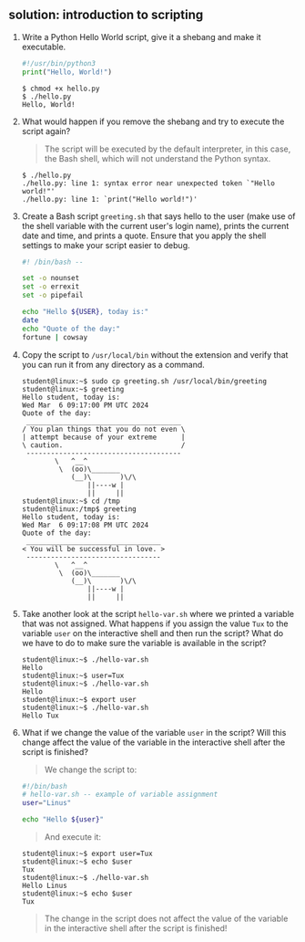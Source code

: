 ## solution: introduction to scripting

1. Write a Python Hello World script, give it a shebang and make it executable.

    ```python
    #!/usr/bin/python3
    print("Hello, World!")
    ```

    ```console
    $ chmod +x hello.py
    $ ./hello.py
    Hello, World!
    ```

2. What would happen if you remove the shebang and try to execute the script again?

    > The script will be executed by the default interpreter, in this case, the Bash shell, which will not understand the Python syntax.

    ```console
    $ ./hello.py
    ./hello.py: line 1: syntax error near unexpected token `"Hello world!"'
    ./hello.py: line 1: `print("Hello world!")'
    ```

3. Create a Bash script `greeting.sh` that says hello to the user (make use of the shell variable with the current user's login name), prints the current date and time, and prints a quote. Ensure that you apply the shell settings to make your script easier to debug.

    ```bash
    #! /bin/bash --

    set -o nounset
    set -o errexit
    set -o pipefail

    echo "Hello ${USER}, today is:"
    date
    echo "Quote of the day:"
    fortune | cowsay
    ```

4. Copy the script to `/usr/local/bin` without the extension and verify that you can run it from any directory as a command.

    ```console
    student@linux:~$ sudo cp greeting.sh /usr/local/bin/greeting
    student@linux:~$ greeting
    Hello student, today is:
    Wed Mar  6 09:17:00 PM UTC 2024
    Quote of the day:
     ______________________________________
    / You plan things that you do not even \
    | attempt because of your extreme      |
    \ caution.                             /
     --------------------------------------
            \   ^__^
             \  (oo)\_______
                (__)\       )\/\
                    ||----w |
                    ||     ||
    student@linux:~$ cd /tmp
    student@linux:/tmp$ greeting
    Hello student, today is:
    Wed Mar  6 09:17:08 PM UTC 2024
    Quote of the day:
     _________________________________
    < You will be successful in love. >
     ---------------------------------
            \   ^__^
             \  (oo)\_______
                (__)\       )\/\
                    ||----w |
                    ||     ||
    ```

5. Take another look at the script `hello-var.sh` where we printed a variable that was not assigned. What happens if you assign the value `Tux` to the variable `user` on the interactive shell and then run the script? What do we have to do to make sure the variable is available in the script?

    ```console
    student@linux:~$ ./hello-var.sh 
    Hello 
    student@linux:~$ user=Tux
    student@linux:~$ ./hello-var.sh 
    Hello
    student@linux:~$ export user
    student@linux:~$ ./hello-var.sh 
    Hello Tux
    ```

6. What if we change the value of the variable `user` in the script? Will this change affect the value of the variable in the interactive shell after the script is finished?

    > We change the script to:

    ```bash
    #!/bin/bash
    # hello-var.sh -- example of variable assignment
    user="Linus"

    echo "Hello ${user}"
    ```

    > And execute it:

    ```console
    student@linux:~$ export user=Tux
    student@linux:~$ echo $user
    Tux
    student@linux:~$ ./hello-var.sh 
    Hello Linus
    student@linux:~$ echo $user
    Tux
    ```

    > The change in the script does not affect the value of the variable in the interactive shell after the script is finished!

